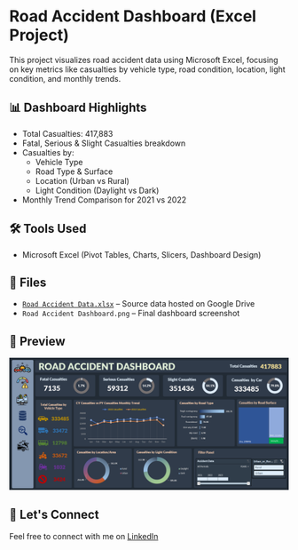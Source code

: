 
# Road Accident Dashboard (Excel Project)

This project visualizes road accident data using Microsoft Excel, focusing on key metrics like casualties by vehicle type, road condition, location, light condition, and monthly trends.

## 📊 Dashboard Highlights
- Total Casualties: 417,883
- Fatal, Serious & Slight Casualties breakdown
- Casualties by:
  - Vehicle Type
  - Road Type & Surface
  - Location (Urban vs Rural)
  - Light Condition (Daylight vs Dark)
- Monthly Trend Comparison for 2021 vs 2022

## 🛠 Tools Used
- Microsoft Excel (Pivot Tables, Charts, Slicers, Dashboard Design)

## 📁 Files
- [`Road Accident Data.xlsx`](https://docs.google.com/spreadsheets/d/1U4d9sZ3WcKJj8xNLE8xpgzIQUy8MNJEy/edit?usp=sharing&ouid=113899857238248120248&rtpof=true&sd=true) – Source data hosted on Google Drive
- `Road Accident Dashboard.png` – Final dashboard screenshot

## 📸 Preview
![Dashboard](Road%20Accident%20Dashboard.png)

## 🤝 Let's Connect
Feel free to connect with me on [LinkedIn](https://www.linkedin.com/in/chethan-kumar-marella-8aa295235/)
